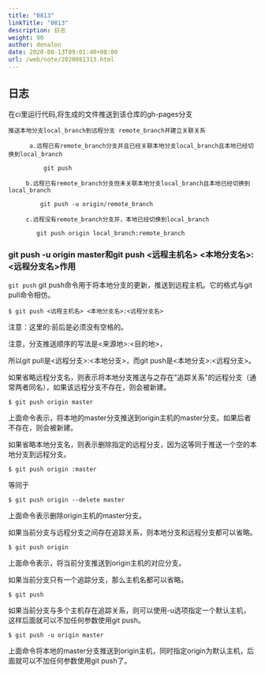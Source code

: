 ```yaml
---
title: "0813"
linkTitle: "0813"
description: 日志
weight: 90
author: denalon
date: 2020-08-13T09:01:40+08:00
url: /web/note/2020081313.html
---
```

## 日志

在ci里运行代码,将生成的文件推送到该仓库的gh-pages分支

```
推送本地分支local_branch到远程分支 remote_branch并建立关联关系

      a.远程已有remote_branch分支并且已经关联本地分支local_branch且本地已经切换到local_branch

          git push

     b.远程已有remote_branch分支但未关联本地分支local_branch且本地已经切换到local_branch

         git push -u origin/remote_branch

     c.远程没有remote_branch分支并，本地已经切换到local_branch

        git push origin local_branch:remote_branch
```

### git push -u origin master和git push <远程主机名> <本地分支名>:<远程分支名>作用


`git push`
git push命令用于将本地分支的更新，推送到远程主机。它的格式与git pull命令相仿。

```
$ git push <远程主机名> <本地分支名>:<远程分支名>
```
注意：这里的:前后是必须没有空格的。

注意，分支推送顺序的写法是<来源地>:<目的地>，

所以git pull是<远程分支>:<本地分支>，而git push是<本地分支>:<远程分支>。

如果省略远程分支名，则表示将本地分支推送与之存在"追踪关系"的远程分支（通常两者同名），如果该远程分支不存在，则会被新建。

```
$ git push origin master
```
上面命令表示，将本地的master分支推送到origin主机的master分支。如果后者不存在，则会被新建。

如果省略本地分支名，则表示删除指定的远程分支，因为这等同于推送一个空的本地分支到远程分支。

```
$ git push origin :master
```
等同于
```
$ git push origin --delete master
```


上面命令表示删除origin主机的master分支。



如果当前分支与远程分支之间存在追踪关系，则本地分支和远程分支都可以省略。

```
$ git push origin
```
上面命令表示，将当前分支推送到origin主机的对应分支。

如果当前分支只有一个追踪分支，那么主机名都可以省略。

```
$ git push
```
如果当前分支与多个主机存在追踪关系，则可以使用-u选项指定一个默认主机，这样后面就可以不加任何参数使用git push。

```
$ git push -u origin master
```
上面命令将本地的master分支推送到origin主机，同时指定origin为默认主机，后面就可以不加任何参数使用git push了。

